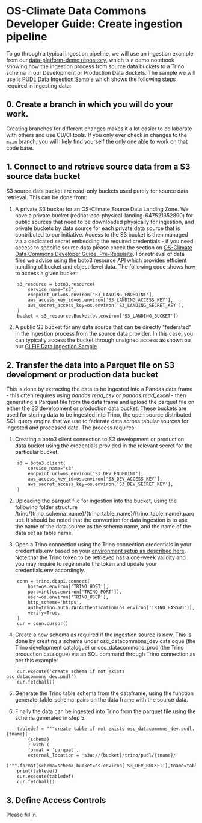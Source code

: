 # OS-Climate Data Commons Developer Guide: Create ingestion pipeline

To go through a typical ingestion pipeline, we will use an ingestion example from our [data-platform-demo repository](https://github.com/os-climate/data-platform-demo), which is a demo notebook showing how the ingestion process from source data buckets to a Trino schema in our Development or Production Data Buckets. The sample we will use is [PUDL Data Ingestion Sample](https://github.com/os-climate/data-platform-demo/blob/master/notebooks/pudl_ingestion_sample.ipynb) which shows the following steps required in ingesting data:

## 0. Create a branch in which you will do your work.

Creating branches for different changes makes it a lot easier to collaborate with others and use CD/CI tools.  If you only ever check in changes to the `main` branch, you will likely find yourself the only one able to work on that code base.

## 1. Connect to and retrieve source data from a S3 source data bucket

S3 source data bucket are read-only buckets used purely for source data retrieval. This can be done from:

1. A private S3 bucket for an OS-Climate Source Data Landing Zone. We have a private bucket (redhat-osc-physical-landing-647521352890) for public sources that need to be downloaded physically for ingestion, and private buckets by data source for each private data source that is contributed to our initiative. Access to the S3 bucket is then managed via a dedicated secret embedding the required credentials - if you need access to specific source data please check the section on [OS-Climate Data Commons Developer Guide: Pre-Requisite](./pre-requisite.md). For retrieval of data files we advise using the boto3 resource API which provides efficient handling of bucket and object-level data. The following code shows how to access a given bucket:
```
    s3_resource = boto3.resource(
        service_name="s3",
        endpoint_url=os.environ['S3_LANDING_ENDPOINT'],
        aws_access_key_id=os.environ['S3_LANDING_ACCESS_KEY'],
        aws_secret_access_key=os.environ['S3_LANDING_SECRET_KEY'],
    )
    bucket = s3_resource.Bucket(os.environ['S3_LANDING_BUCKET'])
```
2. A public S3 bucket for any data source that can be directly "federated" in the ingestion process from the source data provider. In this case, you can typically access the bucket through unsigned access as shown ou our [GLEIF Data Ingestion Sample](https://github.com/os-climate/data-platform-demo/blob/master/notebooks/gleif_ingestion_sample.ipynb).

## 2. Transfer the data into a Parquet file on S3 development or production data bucket

This is done by extracting the data to be ingested into a Pandas data frame - this often requires using *pandas.read_csv* or *pandas.read_excel* - then generating a Parquet file from the data frame and upload the parquet file on either the S3 development or production data bucket. These buckets are used for storing data to be ingested into Trino, the open source distributed SQL query engine that we use to federate data across tabular sources for ingested and processed data. The process requires:

1. Creating a boto3 client connection to S3 development or production data bucket using the credentials provided in the relevant secret for the particular bucket.
```
    s3 = boto3.client(
        service_name="s3",
        endpoint_url=os.environ['S3_DEV_ENDPOINT'],
        aws_access_key_id=os.environ['S3_DEV_ACCESS_KEY'],
        aws_secret_access_key=os.environ['S3_DEV_SECRET_KEY'],
    )
```
2. Uploading the parquet file for ingestion into the bucket, using the following folder structure /trino/{trino_schema_name}/{trino_table_name}/{trino_table_name}.parquet. It should be noted that the convention for data ingestion is to use the name of the data source as the schema name, and the name of the data set as table name.

3. Open a Trino connection using the Trino connection credentials in your credentials.env based on your [environment setup as described here](./setup-initial-environment.md). Note that the Trino token to be retrieved has a one-week validity and you may require to regenerate the token and update your credentials.env accordingly.
```
    conn = trino.dbapi.connect(
        host=os.environ['TRINO_HOST'],
        port=int(os.environ['TRINO_PORT']),
        user=os.environ['TRINO_USER'],
        http_scheme='https',
        auth=trino.auth.JWTAuthentication(os.environ['TRINO_PASSWD']),
        verify=True,
    )
    cur = conn.cursor()
```
4. Create a new schema as required if the ingestion source is new. This is done by creating a schema under osc_datacommons_dev catalogue (the Trino development catalogue) or osc_datacommons_prod (the Trino production catalogue) via an SQL command through Trino connection as per this example:
```
    cur.execute('create schema if not exists osc_datacommons_dev.pudl')
    cur.fetchall()
```
5. Generate the Trino table schema from the dataframe, using the function generate_table_schema_pairs on the data frame with the source data.

6. Finally the data can be ingested into Trino from the parquet file using the schema generated in step 5.
```
    tabledef = """create table if not exists osc_datacommons_dev.pudl.{tname}(
        {schema}
        ) with (
        format = 'parquet',
        external_location = 's3a://{bucket}/trino/pudl/{tname}/'
    )""".format(schema=schema,bucket=os.environ['S3_DEV_BUCKET'],tname=tablename)
    print(tabledef)
    cur.execute(tabledef)
    cur.fetchall()
````

## 3.  Define Access Controls

Please fill in.
